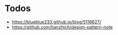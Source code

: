 # Todos

- https://blueblue233.github.io/blog/5116627/
- https://github.com/tianzhich/design-pattern-note
